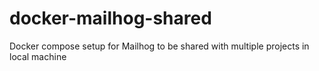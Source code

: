 # docker-mailhog-shared
Docker compose setup for Mailhog to be shared with multiple projects in local machine
